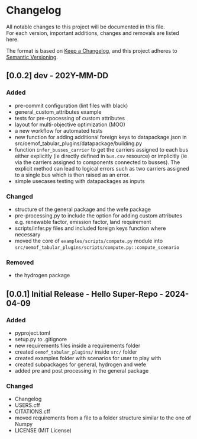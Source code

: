 # Changelog

All notable changes to this project will be documented in this file. <br>
For each version, important additions, changes and removals are listed here.

The format is based on [Keep a Changelog](https://keepachangelog.com/en/1.0.0/),
and this project adheres to [Semantic Versioning](https://semver.org/spec/v2.0.0.html).

## [0.0.2] dev - 202Y-MM-DD
### Added
- pre-commit configuration (lint files with black)
- general_custom_attributes example
- tests for pre-rpocessing of custom attributes
- layout for multi-objective optimization (MOO)
- a new workflow for automated tests
- new function for adding additional foreign keys to datapackage.json in src/oemof_tabular_plugins/datapackage/building.py
- function `infer_busses_carrier` to get the carriers assigned to each bus either explicitly (ie directly defined in `bus.csv` resource) or implicitly (ie via the carriers assigned to components connected to busses). The explicit method can lead to logical errors such as two carriers assigned to a single bus which is then raised as an error.
- simple usecases testing with datapackages as inputs

### Changed
- structure of the general package and the wefe package
- pre-processing.py to include the option for adding custom attributes e.g. renewable factor, emission factor, land requirement
- scripts/infer.py files and included foreign keys function where necessary
- moved the core of `examples/scripts/compute.py` module into `src/oemof_tabular_plugins/scripts/compute.py::compute_scenario`

### Removed
- the hydrogen package

## [0.0.1] Initial Release - Hello Super-Repo - 2024-04-09

### Added
- pyproject.toml
- setup.py to .gitignore
- new requirements files inside a requirements folder
- created `oemof_tabular_plugins/` inside `src/` folder
- created examples folder with scenarios for user to play with
- created subpackages for general, hydrogen and wefe
- added pre and post processing in the general package

### Changed
- Changelog
- USERS.cff
- CITATIONS.cff
- moved requirements from a file to a folder structure similar to the one of Numpy
- LICENSE (MIT License)
